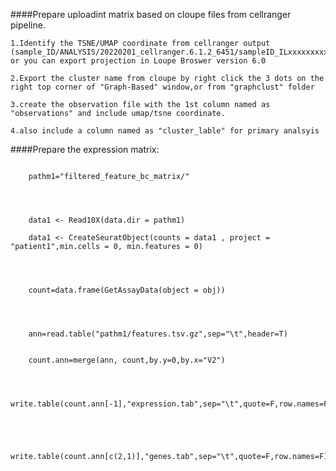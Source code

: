 ####Prepare uploadint matrix based on cloupe files from cellranger pipeline.




	1.Identify the TSNE/UMAP coordinate from cellranger output (sample_ID/ANALYSIS/20220201_cellranger.6.1.2_6451/sampleID_ILxxxxxxxxx/outs/analysis/), or you can export projection in Loupe Broswer version 6.0

	2.Export the cluster name from cloupe by right click the 3 dots on the right top corner of "Graph-Based" window,or from "graphclust" folder

	3.create the observation file with the 1st column named as "observations" and include umap/tsne coordinate. 

	4.also include a column named as "cluster_lable" for primary analsyis

	

####Prepare the expression matrix:




```{r}

	pathm1="filtered_feature_bc_matrix/"




	data1 <- Read10X(data.dir = pathm1)

	data1 <- CreateSeuratObject(counts = data1 , project = "patient1",min.cells = 0, min.features = 0)




	count=data.frame(GetAssayData(object = obj))




	ann=read.table("pathm1/features.tsv.gz",sep="\t",header=T)


	count.ann=merge(ann, count,by.y=0,by.x="V2")



	write.table(count.ann[-1],"expression.tab",sep="\t",quote=F,row.names=F)




	write.table(count.ann[c(2,1)],"genes.tab",sep="\t",quote=F,row.names=F)

```

